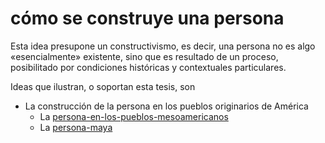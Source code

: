 # cómo se construye una persona

Esta idea presupone un constructivismo, es decir, una persona no es algo «esencialmente» existente, sino que es resultado de un proceso, posibilitado por condiciones históricas y contextuales particulares.

Ideas que ilustran, o soportan esta tesis, son

* La construcción de la persona en los pueblos originarios de América
  * La [persona-en-los-pueblos-mesoamericanos](persona-en-los-pueblos-mesoamericanos.md)
  * La [persona-maya](persona-maya.md)
